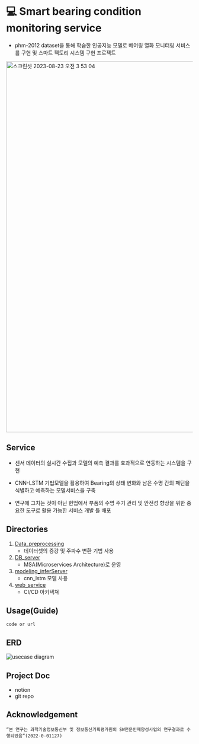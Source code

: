 # 💻 Smart bearing condition monitoring service
- phm-2012 dataset을 통해 학습한 인공지능 모델로 베어링 열화 모니터링 서비스를 구현 및 스마트 팩토리 시스템 구현 프로젝트

<div >
<img width="1000" alt="스크린샷 2023-08-23 오전 3 53 04" src="https://github.com/SWTeam2/learning_infer/assets/139730231/2a3e5652-f73e-4970-b68d-8a74131a5ce1">
<div/>

## Service

- 센서 데이터의 실시간 수집과 모델의 예측 결과를 효과적으로 연동하는 시스템을 구현
 
- CNN-LSTM 기법모델을 활용하여 Bearing의 상태 변화와 남은 수명 간의 패턴을 식별하고  예측하는 모델서비스을 구축 
 
- 연구에 그치는 것이 아닌 현업에서 부품의 수명 주기 관리 및 안전성 향상을 위한 중요한 도구로 활용 가능한 서비스 개발 틀 배포


## Directories
1. [Data_preprocessing](Data_preprocessing)
    - 데이터셋의 증강 및 주파수 변환 기법 사용
2. [DB_server](DB_server)
    - MSA(Microservices Architecture)로 운영
3. [modeling_inferServer](modeling_inferServer)
    - cnn_lstm 모델 사용
4. [web_service](web_service)
    - CI/CD 아키텍쳐


## Usage(Guide)
```
code or url
```
## ERD
![usecase diagram](https://github.com/SWTeam2/learning_infer/assets/139730231/43820183-0401-41d8-ab88-b8ac5abe88f0)

## Project Doc
- notion
- git repo


## Acknowledgement
```
“본 연구는 과학기술정보통신부 및 정보통신기획평가원의 SW전문인재양성사업의 연구결과로 수행되었음“(2022-0-01127)
```
